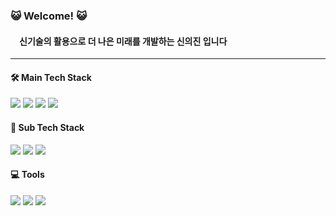 ### 😺 Welcome! 😺
####   신기술의 활용으로 더 나은 미래를 개발하는 신의진 입니다

***

#### 🛠 Main Tech Stack
<img src="https://img.shields.io/badge/Spring-6DB33F?style=flat&logo=Spring&logoColor=white">
<img src="https://img.shields.io/badge/Python-3776AB?style=flat&logo=Python&logoColor=white">
<img src="https://img.shields.io/badge/TensorFlow-FF6F00?style=flat&logo=TensorFlow&logoColor=white">
<img src="https://img.shields.io/badge/PyTorch-EE4C2C?style=flat&logo=PyTorch&logoColor=white">

 
#### 🔧 Sub Tech Stack
<img src="https://img.shields.io/badge/MySQL-4479A1?style=flat&logo=MySQL&logoColor=white"/></a> 
<img src="https://img.shields.io/badge/Spring Boot-6DB33F?style=flat&logo=springboot&logoColor=white"/></a> 
<img src="https://img.shields.io/badge/Amazon AWS-232F3E?style=flat&logo=amazonaws&logoColor=white"/></a> 
             
#### 💻 Tools
<img src="https://img.shields.io/badge/vscode-5C2D91?style=flat-square&logo=visual%20studio&logoColor=white"></a>
<img src="https://img.shields.io/badge/Intellij Idea-000000?style=flat&logo=intellijidea&logoColor=white"/></a> 
<img src="https://img.shields.io/badge/GIT-E44C30?style=flat-square&logo=git&logoColor=white"></a>
